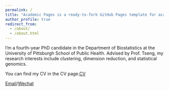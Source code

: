 ```yaml
---
permalink: /
title: "Academic Pages is a ready-to-fork GitHub Pages template for academic personal websites"
author_profile: true
redirect_from: 
  - /about/
  - /about.html
---
```


I’m a fourth-year PhD candidate in the Department of Biostatistics at the University of Pittsburgh School of Public Health. Advised by Prof. Tseng, my research interests include clustering, dimension reduction, and statistical genomics.

You can find my CV in the CV page.[CV](..assets/CV.pdf)

[Email](mailto:dal274@pitt.edu)/[Wechat](../images/wechat.png)

